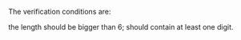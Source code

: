 The verification conditions are:

the length should be bigger than 6;
should contain at least one digit.